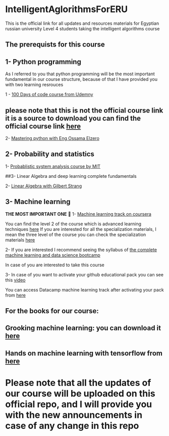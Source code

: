 # IntelligentAglorithmsForERU
This is the official link for all updates and resources materials for Egyptian russian university Level 4 students taking the intelligent algorithms course



## The prerequists for this course 

## 1- Python programming 

As I referred to you that python programming will be the most important fundamental in our course structure, because of that I have provided you with two learning resrouces 

1 - [100 Days of code course from Udemny](https://www.howtofree.org/complete-python-pro-bootcamp-3/) 
## please note that this is not the official course link it is a source to download you can find the official course link [here](https://www.udemy.com/course/100-days-of-code/)


2- [Mastering python with Eng Ossama Elzero](https://youtube.com/playlist?list=PLDoPjvoNmBAyE_gei5d18qkfIe-Z8mocs&si=kAVtDHeEED4KK7BX)


## 2- Probability and statistics 

1- [Probablistic system analysis course by MIT](https://youtube.com/playlist?list=PLUl4u3cNGP60A3XMwZ5sep719_nh95qOe&si=AGNh7_uuu64RDsrY)


##3- Linear Algebra and deep learning complete fundamentals 

2- [Linear Algebra with Gilbert Strang](https://youtube.com/playlist?list=PLUl4u3cNGP63oMNUHXqIUcrkS2PivhN3k&si=Q_dHeedJ5Yfgk5xK)




## 3- Machine learning 

<strong>THE MOST IMPORTANT ONE</strong> 🥇
1- [Machine learning track on coursera](https://www.coursera.org/specializations/machine-learning-introduction)

You can find the level 2 of the course which is advanced learning techniques [here](https://github.com/greyhatguy007/Machine-Learning-Specialization-Coursera/tree/main/C2%20-%20Advanced%20Learning%20Algorithms)
If you are interested for all the specialization materials, I mean the three level of the course you can check the specialization materials [here](https://github.com/greyhatguy007/Machine-Learning-Specialization-Coursera/tree/main)


2- If you are interested I recommend seeing the syllabus of [the complete machine learning and data science bootcamp](https://appbrewery.com/p/data-science-machine-learning-bootcamp)


In case of you are interested to take this course

3- In case of you want to activate your github educational pack you can see this [video](https://www.youtube.com/watch?v=46zrI2Pan1g)

You can access 
Datacamp machine learning track after activating your pack from [here](https://www.datacamp.com/tracks/machine-learning-scientist-with-python)





## For the books for our course:

## Grooking machine learning: you can download it [here](https://cloudflare-ipfs.com/ipfs/bafykbzacecikv5cenny6ang676jzdbs6smqxnlbk4yewmw3kmdwt3dfyohddy?filename=Luis%20Serrano%20-%20Grokking%20Machine%20Learning-Manning%20Publications%20(2021).pdf&fbclid=IwAR3TRhVDHyf2IDA0gV_trmk3ymWxplQIqzl0jhbJJihVkXDw895bI07Evp8)

## Hands on machine learning with tensorflow from [here](https://github.com/yanshengjia/ml-road/blob/master/resources/Hands%20On%20Machine%20Learning%20with%20Scikit%20Learn%20and%20TensorFlow.pdf)



# Please note that all the updates of our course will be uploaded on this official repo, and I will provide you with the new announcements in case of any change in this repo








